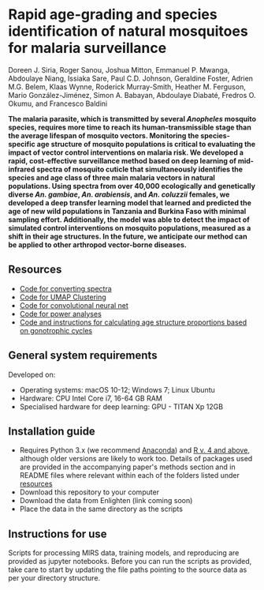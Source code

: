 # Rapid age-grading and species identification of natural mosquitoes for malaria surveillance

Doreen J. Siria, Roger Sanou, Joshua Mitton, Emmanuel P. Mwanga, Abdoulaye Niang, Issiaka Sare, Paul C.D. Johnson, Geraldine Foster, Adrien M.G. Belem, Klaas Wynne, Roderick Murray-Smith, Heather M. Ferguson, Mario González-Jiménez, Simon A. Babayan, Abdoulaye Diabaté, Fredros O. Okumu, and Francesco Baldini

**The malaria parasite, which is transmitted by several
  _Anopheles_ mosquito species, requires more time to reach its
  human-transmissible stage than the average lifespan of mosquito vectors.
  Monitoring the species-specific age structure of mosquito populations is
  critical to evaluating the impact of vector control interventions on malaria
  risk. We developed a rapid, cost-effective surveillance method based on deep
  learning of mid-infrared spectra of mosquito cuticle that simultaneously
  identifies the species and age class of three main malaria vectors in natural
  populations. Using spectra from over 40,000 ecologically and genetically
  diverse _An. gambiae_, _An. arabiensis_, and _An. coluzzii_
  females, we developed a deep transfer learning model that learned and
  predicted the age of new wild populations in Tanzania and Burkina Faso with
  minimal sampling effort. Additionally, the model was able to detect the
  impact of simulated control interventions on mosquito populations, measured as
  a shift in their age structures. In the future, we anticipate our method can
  be applied to other arthropod vector-borne diseases.**

## Resources

- [Code for converting spectra](code/Spectra%20conversion%20script/Bad%20Blood%201.2.ipynb)
- [Code for UMAP Clustering](code/UMAP/UMAP_DL-MIRS_data.ipynb)
- [Code for convolutional neural net](code/CNN/)
- [Code for power analyses](code/Power%20analyses/MIRS_AgeStructure_PowerSim_v05.R)
- [Code and instructions for calculating age structure proportions based on gonotrophic cycles](code/AgeStructureProportions)

## General system requirements

Developed on:

- Operating systems: macOS 10-12; Windows 7; Linux Ubuntu
- Hardware: CPU Intel Core i7, 16-64 GB RAM
- Specialised hardware for deep learning: GPU - TITAN Xp 12GB

## Installation guide

- Requires Python 3.x (we recommend [Anaconda](https://www.anaconda.com/products/individual)) and [R v. 4 and above](https://cran.r-project.org), although older versions are likely to work too. Details of packages used are provided in the accompanying paper's methods section and in README files where relevant within each of the folders listed under [resources](#Resources)
- Download this repository to your computer
- Download the data from Enlighten (link coming soon)
- Place the data in the same directory as the scripts

## Instructions for use

Scripts for processing MIRS data, training models, and reproducing are provided as jupyter notebooks. Before you can run the scripts as provided, take care to start by updating the file paths pointing to the source data as per your directory structure.
